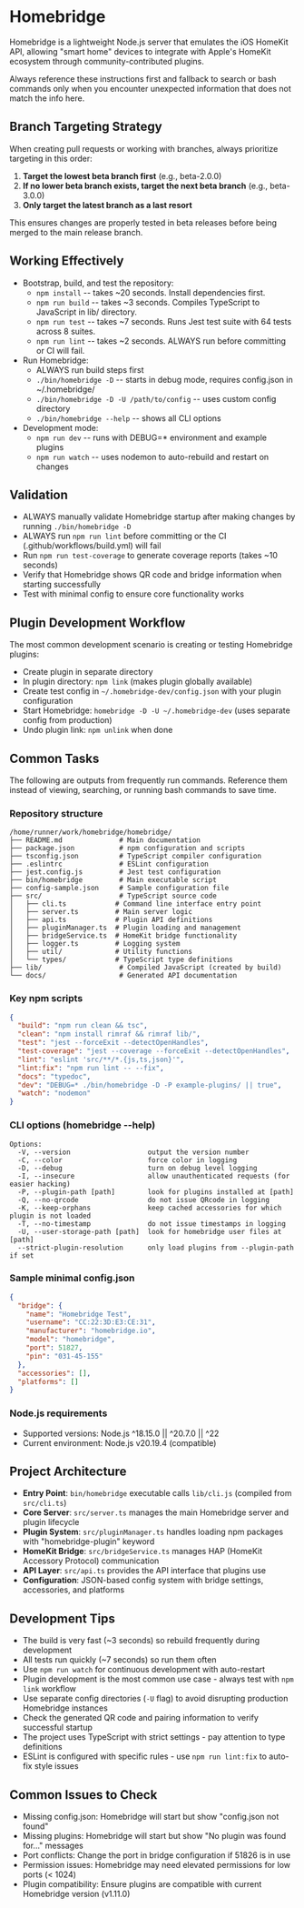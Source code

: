 # Homebridge

Homebridge is a lightweight Node.js server that emulates the iOS HomeKit API, allowing "smart home" devices to integrate with Apple's HomeKit ecosystem through community-contributed plugins.

Always reference these instructions first and fallback to search or bash commands only when you encounter unexpected information that does not match the info here.

## Branch Targeting Strategy

When creating pull requests or working with branches, always prioritize targeting in this order:
1. **Target the lowest beta branch first** (e.g., beta-2.0.0)
2. **If no lower beta branch exists, target the next beta branch** (e.g., beta-3.0.0) 
3. **Only target the latest branch as a last resort**

This ensures changes are properly tested in beta releases before being merged to the main release branch.

## Working Effectively

- Bootstrap, build, and test the repository:
  - `npm install` -- takes ~20 seconds. Install dependencies first.
  - `npm run build` -- takes ~3 seconds. Compiles TypeScript to JavaScript in lib/ directory.
  - `npm run test` -- takes ~7 seconds. Runs Jest test suite with 64 tests across 8 suites.
  - `npm run lint` -- takes ~2 seconds. ALWAYS run before committing or CI will fail.
- Run Homebridge:
  - ALWAYS run build steps first
  - `./bin/homebridge -D` -- starts in debug mode, requires config.json in ~/.homebridge/
  - `./bin/homebridge -D -U /path/to/config` -- uses custom config directory
  - `./bin/homebridge --help` -- shows all CLI options
- Development mode:
  - `npm run dev` -- runs with DEBUG=* environment and example plugins
  - `npm run watch` -- uses nodemon to auto-rebuild and restart on changes

## Validation

- ALWAYS manually validate Homebridge startup after making changes by running `./bin/homebridge -D`
- ALWAYS run `npm run lint` before committing or the CI (.github/workflows/build.yml) will fail
- Run `npm run test-coverage` to generate coverage reports (takes ~10 seconds)
- Verify that Homebridge shows QR code and bridge information when starting successfully
- Test with minimal config to ensure core functionality works

## Plugin Development Workflow

The most common development scenario is creating or testing Homebridge plugins:

- Create plugin in separate directory
- In plugin directory: `npm link` (makes plugin globally available)
- Create test config in `~/.homebridge-dev/config.json` with your plugin configuration
- Start Homebridge: `homebridge -D -U ~/.homebridge-dev` (uses separate config from production)
- Undo plugin link: `npm unlink` when done

## Common Tasks

The following are outputs from frequently run commands. Reference them instead of viewing, searching, or running bash commands to save time.

### Repository structure
```
/home/runner/work/homebridge/homebridge/
├── README.md              # Main documentation
├── package.json           # npm configuration and scripts
├── tsconfig.json          # TypeScript compiler configuration
├── .eslintrc              # ESLint configuration
├── jest.config.js         # Jest test configuration
├── bin/homebridge         # Main executable script
├── config-sample.json     # Sample configuration file
├── src/                   # TypeScript source code
│   ├── cli.ts            # Command line interface entry point
│   ├── server.ts         # Main server logic
│   ├── api.ts            # Plugin API definitions
│   ├── pluginManager.ts  # Plugin loading and management
│   ├── bridgeService.ts  # HomeKit bridge functionality
│   ├── logger.ts         # Logging system
│   ├── util/             # Utility functions
│   └── types/            # TypeScript type definitions
├── lib/                   # Compiled JavaScript (created by build)
└── docs/                  # Generated API documentation
```

### Key npm scripts
```json
{
  "build": "npm run clean && tsc",
  "clean": "npm install rimraf && rimraf lib/",
  "test": "jest --forceExit --detectOpenHandles",
  "test-coverage": "jest --coverage --forceExit --detectOpenHandles",
  "lint": "eslint 'src/**/*.{js,ts,json}'",
  "lint:fix": "npm run lint -- --fix",
  "docs": "typedoc",
  "dev": "DEBUG=* ./bin/homebridge -D -P example-plugins/ || true",
  "watch": "nodemon"
}
```

### CLI options (homebridge --help)
```
Options:
  -V, --version                   output the version number
  -C, --color                     force color in logging
  -D, --debug                     turn on debug level logging
  -I, --insecure                  allow unauthenticated requests (for easier hacking)
  -P, --plugin-path [path]        look for plugins installed at [path]
  -Q, --no-qrcode                 do not issue QRcode in logging
  -K, --keep-orphans              keep cached accessories for which plugin is not loaded
  -T, --no-timestamp              do not issue timestamps in logging
  -U, --user-storage-path [path]  look for homebridge user files at [path]
  --strict-plugin-resolution      only load plugins from --plugin-path if set
```

### Sample minimal config.json
```json
{
  "bridge": {
    "name": "Homebridge Test",
    "username": "CC:22:3D:E3:CE:31",
    "manufacturer": "homebridge.io", 
    "model": "homebridge",
    "port": 51827,
    "pin": "031-45-155"
  },
  "accessories": [],
  "platforms": []
}
```

### Node.js requirements
- Supported versions: Node.js ^18.15.0 || ^20.7.0 || ^22
- Current environment: Node.js v20.19.4 (compatible)

## Project Architecture

- **Entry Point**: `bin/homebridge` executable calls `lib/cli.js` (compiled from `src/cli.ts`)
- **Core Server**: `src/server.ts` manages the main Homebridge server and plugin lifecycle
- **Plugin System**: `src/pluginManager.ts` handles loading npm packages with "homebridge-plugin" keyword
- **HomeKit Bridge**: `src/bridgeService.ts` manages HAP (HomeKit Accessory Protocol) communication
- **API Layer**: `src/api.ts` provides the API interface that plugins use
- **Configuration**: JSON-based config system with bridge settings, accessories, and platforms

## Development Tips

- The build is very fast (~3 seconds) so rebuild frequently during development
- All tests run quickly (~7 seconds) so run them often
- Use `npm run watch` for continuous development with auto-restart
- Plugin development is the most common use case - always test with `npm link` workflow
- Use separate config directories (`-U` flag) to avoid disrupting production Homebridge instances
- Check the generated QR code and pairing information to verify successful startup
- The project uses TypeScript with strict settings - pay attention to type definitions
- ESLint is configured with specific rules - use `npm run lint:fix` to auto-fix style issues

## Common Issues to Check

- Missing config.json: Homebridge will start but show "config.json not found"
- Missing plugins: Homebridge will start but show "No plugin was found for..." messages  
- Port conflicts: Change the port in bridge configuration if 51826 is in use
- Permission issues: Homebridge may need elevated permissions for low ports (< 1024)
- Plugin compatibility: Ensure plugins are compatible with current Homebridge version (v1.11.0)